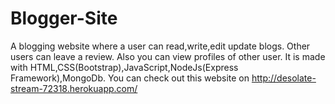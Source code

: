# Blogger-Site
A blogging website where a user can read,write,edit update blogs. Other users can leave a review. Also you can view profiles of other user. It is made with HTML,CSS(Bootstrap),JavaScript,NodeJs(Express Framework),MongoDb.
You can check out this website on http://desolate-stream-72318.herokuapp.com/

